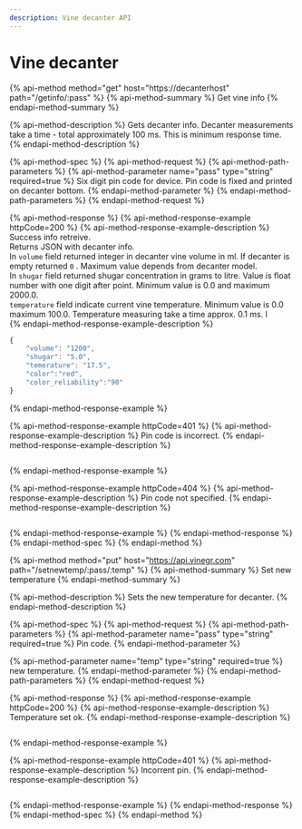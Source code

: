 ```yaml
---
description: Vine decanter API
---
```


# Vine decanter

{% api-method method="get" host="https://decanterhost" path="/getinfo/:pass" %}
{% api-method-summary %}
Get vine info
{% endapi-method-summary %}

{% api-method-description %}
Gets decanter info.  Decanter measurements take a time - total approximately 100 ms. This is minimum response time.   
{% endapi-method-description %}

{% api-method-spec %}
{% api-method-request %}
{% api-method-path-parameters %}
{% api-method-parameter name="pass" type="string" required=true %}
Six digit pin code for device. Pin code is fixed and printed on decanter bottom. 
{% endapi-method-parameter %}
{% endapi-method-path-parameters %}
{% endapi-method-request %}

{% api-method-response %}
{% api-method-response-example httpCode=200 %}
{% api-method-response-example-description %}
Success info retreive.   
Returns JSON with decanter info.  
In `volume` field returned integer in decanter vine volume in ml. If decanter is empty returned `0`  . Maximum value depends from decanter model.  
In `shugar`  field returned shugar concentration in grams to litre. Value is float number with one digit after point. Minimum value is 0.0 and maximum 2000.0.  
`temperature` field indicate current vine temperature. Minimum value is 0.0 maximum 100.0. Temperature measuring take a time approx. 0.1 ms. I   
{% endapi-method-response-example-description %}

```javascript
{
    "volume": "1200",
    "shugar": "5.0",
    "temerature": "17.5",
    "color":"red",
    "color_reliability":"90" 
}
```
{% endapi-method-response-example %}

{% api-method-response-example httpCode=401 %}
{% api-method-response-example-description %}
Pin code is incorrect.
{% endapi-method-response-example-description %}

```

```
{% endapi-method-response-example %}

{% api-method-response-example httpCode=404 %}
{% api-method-response-example-description %}
Pin code not specified.
{% endapi-method-response-example-description %}

```

```
{% endapi-method-response-example %}
{% endapi-method-response %}
{% endapi-method-spec %}
{% endapi-method %}

{% api-method method="put" host="https://api.vinegr.com" path="/setnewtemp/:pass/:temp" %}
{% api-method-summary %}
 Set new temperature
{% endapi-method-summary %}

{% api-method-description %}
Sets the new temperature for  decanter.
{% endapi-method-description %}

{% api-method-spec %}
{% api-method-request %}
{% api-method-path-parameters %}
{% api-method-parameter name="pass" type="string" required=true %}
Pin code.
{% endapi-method-parameter %}

{% api-method-parameter name="temp" type="string" required=true %}
new temperature.
{% endapi-method-parameter %}
{% endapi-method-path-parameters %}
{% endapi-method-request %}

{% api-method-response %}
{% api-method-response-example httpCode=200 %}
{% api-method-response-example-description %}
Temperature set ok.
{% endapi-method-response-example-description %}

```

```
{% endapi-method-response-example %}

{% api-method-response-example httpCode=401 %}
{% api-method-response-example-description %}
Incorrent pin.
{% endapi-method-response-example-description %}

```

```
{% endapi-method-response-example %}
{% endapi-method-response %}
{% endapi-method-spec %}
{% endapi-method %}

